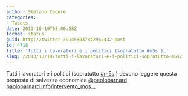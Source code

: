```yaml
---
author: Stefano Cecere
categories:
- Tweets
date: 2013-10-19T08:00:58Z
format: status
guid: http://twitter-391458937842962432-post
id: 4718
title: 'Tutti i lavoratori e i politici (sopratutto #m5s )…'
slug: /2013/10/19/tutti-i-lavoratori-e-i-politici-sopratutto-m5s/
---
```


Tutti i lavoratori e i politici (sopratutto [#m5s](http://twitter.com/search?q=%23m5s) ) devono leggere questa proposta di salvezza economica [@paolobarnard](http://twitter.com/paolobarnard) [paolobarnard.info/intervento_mos…](http://paolobarnard.info/intervento_mostra_go.php?id=732)